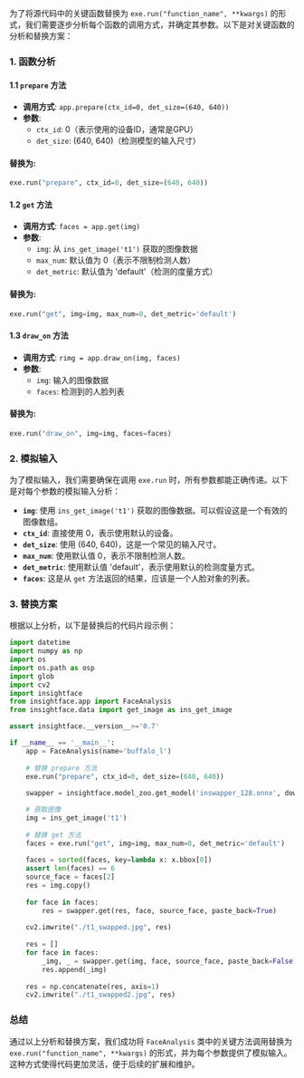 为了将源代码中的关键函数替换为 `exe.run("function_name", **kwargs)` 的形式，我们需要逐步分析每个函数的调用方式，并确定其参数。以下是对关键函数的分析和替换方案：

### 1. 函数分析

#### 1.1 `prepare` 方法
- **调用方式**: `app.prepare(ctx_id=0, det_size=(640, 640))`
- **参数**:
  - `ctx_id`: 0（表示使用的设备ID，通常是GPU）
  - `det_size`: (640, 640)（检测模型的输入尺寸）
  
#### 替换为:
```python
exe.run("prepare", ctx_id=0, det_size=(640, 640))
```

#### 1.2 `get` 方法
- **调用方式**: `faces = app.get(img)`
- **参数**:
  - `img`: 从 `ins_get_image('t1')` 获取的图像数据
  - `max_num`: 默认值为 0（表示不限制检测人数）
  - `det_metric`: 默认值为 'default'（检测的度量方式）

#### 替换为:
```python
exe.run("get", img=img, max_num=0, det_metric='default')
```

#### 1.3 `draw_on` 方法
- **调用方式**: `rimg = app.draw_on(img, faces)`
- **参数**:
  - `img`: 输入的图像数据
  - `faces`: 检测到的人脸列表

#### 替换为:
```python
exe.run("draw_on", img=img, faces=faces)
```

### 2. 模拟输入

为了模拟输入，我们需要确保在调用 `exe.run` 时，所有参数都能正确传递。以下是对每个参数的模拟输入分析：

- **`img`**: 使用 `ins_get_image('t1')` 获取的图像数据。可以假设这是一个有效的图像数组。
- **`ctx_id`**: 直接使用 0，表示使用默认的设备。
- **`det_size`**: 使用 (640, 640)，这是一个常见的输入尺寸。
- **`max_num`**: 使用默认值 0，表示不限制检测人数。
- **`det_metric`**: 使用默认值 'default'，表示使用默认的检测度量方式。
- **`faces`**: 这是从 `get` 方法返回的结果，应该是一个人脸对象的列表。

### 3. 替换方案

根据以上分析，以下是替换后的代码片段示例：

```python
import datetime
import numpy as np
import os
import os.path as osp
import glob
import cv2
import insightface
from insightface.app import FaceAnalysis
from insightface.data import get_image as ins_get_image

assert insightface.__version__>='0.7'

if __name__ == '__main__':
    app = FaceAnalysis(name='buffalo_l')
    
    # 替换 prepare 方法
    exe.run("prepare", ctx_id=0, det_size=(640, 640))
    
    swapper = insightface.model_zoo.get_model('inswapper_128.onnx', download=True, download_zip=True)

    # 获取图像
    img = ins_get_image('t1')
    
    # 替换 get 方法
    faces = exe.run("get", img=img, max_num=0, det_metric='default')
    
    faces = sorted(faces, key=lambda x: x.bbox[0])
    assert len(faces) == 6
    source_face = faces[2]
    res = img.copy()
    
    for face in faces:
        res = swapper.get(res, face, source_face, paste_back=True)
    
    cv2.imwrite("./t1_swapped.jpg", res)
    
    res = []
    for face in faces:
        _img, _ = swapper.get(img, face, source_face, paste_back=False)
        res.append(_img)
    
    res = np.concatenate(res, axis=1)
    cv2.imwrite("./t1_swapped2.jpg", res)
```

### 总结

通过以上分析和替换方案，我们成功将 `FaceAnalysis` 类中的关键方法调用替换为 `exe.run("function_name", **kwargs)` 的形式，并为每个参数提供了模拟输入。这种方式使得代码更加灵活，便于后续的扩展和维护。